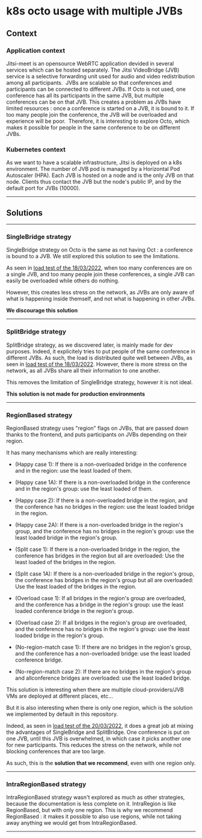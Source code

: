 # k8s octo usage with multiple JVBs

## Context

### Application context
Jitsi-meet is an opensource WebRTC application devided in several services which can be hosted separately. The Jitsi VideoBridge (JVB) service is a selective forwarding unit used for audio and video redistribution among all participants.
​
JVBs are scalable so that conferences and participants can be connected to different JVBs. If Octo is not used, one conference has all its participants in the same JVB, but multiple conferences can be on that JVB. This creates a problem as JVBs have limited resources : once a conference is started on a JVB, it is bound to it. If too many people join the conference, the JVB will be overloaded and experience will be poor.
​
Therefore, it is interesting to explore Octo, which makes it possible for people in the same conference to be on different JVBs.

### Kubernetes context
As we want to have a scalable infrastructure, Jitsi is deployed on a k8s environment. The number of JVB pod is managed by a Horizontal Pod Autoscaler (HPA). Each JVB is hosted on a node and is the only JVB on that node. Clients thus contact the JVB but the node's public IP, and by the default port for JVBs (10000).

---
## Solutions
---
### SingleBridge strategy

SingleBridge strategy on Octo is the same as not having Oct : a conference is bound to a JVB. We still explored this solution to see the limitations.

As seen in [load test of the 18/03/2022](https://github.com/openfun/jitsi-meet-torture-rocket/tree/main/docs/load_tests), when too many conferences are on a single JVB, and too many people join these conferences, a single JVB can easily be overloaded while others do nothing.

However, this creates less stress on the network, as JVBs are only aware of what is happening inside themself, and not what is happening in other JVBs.

**We discourage this solution**

---
### SplitBridge strategy

SplitBridge strategy, as we discovered later, is mainly made for dev purposes. Indeed, it explicitely tries to put people of the same conference in different JVBs. As such, the load is distributed quite well between JVBs, as seen in [load test of the 18/03/2022](https://github.com/openfun/jitsi-meet-torture-rocket/tree/main/docs/load_tests). However, there is more stress on the network, as all JVBs share all their information to one another.

This removes the limitation of SingleBridge strategy, however it is not ideal.

**This solution is not made for production environments**

---
### RegionBased strategy

RegionBased strategy uses "region" flags on JVBs, that are passed down thanks to the frontend, and puts participants on JVBs depending on their region.

It has many mechanisms which are really interesting:

* (Happy case 1): If there is a non-overloaded bridge in the conference and in the region: use the least loaded of them.
* (Happy case 1A): If there is a non-overloaded bridge in the conference and in the region's group: use the least loaded of them.
* (Happy case 2): If there is a non-overloaded bridge in the region, and the conference has no bridges in the region: use the least loaded bridge in the region.
* (Happy case 2A): If there is a non-overloaded bridge in the region's group, and the conference has no bridges in the region's group: use the least loaded bridge in the region's group.

* (Split case 1): If there is a non-overloaded bridge in the region, the conference has bridges in the region but all are overloaded: Use the least loaded of the bridges in the region.
* (Split case 1A): If there is a non-overloaded bridge in the region's group, the conference has bridges in the region's group but all are overloaded: Use the least loaded of the bridges in the region.
 
* (Overload case 1): If all bridges in the region's group are overloaded, and the conference has a bridge in the region's group: use the least loaded conference bridge in the region's group.
* (Overload case 2): If all bridges in the region's group are overloaded, and the conference has no bridges in the region's group: use the least loaded bridge in the region's group.
 
* (No-region-match case 1): If there are no bridges in the region's group, and the conference has a non-overloaded bridge: use the least loaded conference bridge.
* (No-region-match case 2): If there are no bridges in the region's group and allconference bridges are overloaded: use the least loaded bridge.

This solution is interesting when there are multiple cloud-providers/JVB VMs are deployed at different places, etc...

But it is also interesting when there is only one region, which is the solution we implemented by default in this repository.

Indeed, as seen in [load test of the 20/03/2022](https://github.com/openfun/jitsi-meet-torture-rocket/tree/main/docs/load_tests), it does a great job at mixing the advantages of SingleBridge and SplitBridge. One conference is put on one JVB, until this JVB is overwhelmed, in which case it picks another one for new participants. This reduces the stress on the network, while not blocking conferences that are too large.

As such, this is the **solution that we recommend**, even with one region only.

---
### IntraRegionBased strategy

IntraRegionBased strategy wasn't explored as much as other strategies, because the documentation is less complete on it. IntraRegion is like RegionBased, but with only one region. This is why we recommend RegionBased : it makes it possible to also use regions, while not taking away anything we would get from IntraRegionBased.

---
​